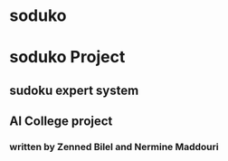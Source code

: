# soduko
# soduko Project
## sudoku expert system 
## AI College project 

### written by Zenned Bilel and Nermine Maddouri
 

